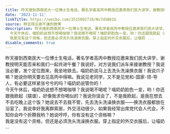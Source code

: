 ```yaml
---
title: 昨天接到西南民大一位博士生电话，著名学者高丙中教授应邀来我们民大讲学，谢教授明天能否来和我们一起共进午餐？我说好。对方说我们派车来接谢教授？我说没必要...
date: '2023-11-11'
linkTitle: https://weibo.com/3515092710/Ns7dSB61G
source: 种豆得瓜谢不谦的微博
description: 昨天接到西南民大一位博士生电话，著名学者高丙中教授应邀来我们民大讲学，谢教授明天能否来和我们一起共进午餐？我说好。对方说我们派车来接谢教授？我说没必要，发个定位图来，我坐地铁去。喵奶奶说马上去洗头洗澡换衣服！我说爪子嘛？她说你明天要去见高丙中得嘛。我说见老同学，又不是见党和-国家-领-导人，有必要这样紧张兮兮的吗？喵奶奶说管你的！<br>
  今天午休后，喵奶奶说想不想喝咖啡？我说喝不喝呢？喵奶奶脸色一变，哟！你还跟我欧起（摆谱），好像我求你喝似的？我说你误会了，不是我欧起，是我在想去不去吃晚上这个饭？她说去不去我不管，先去洗头洗澡换衣服——换洗衣服都放在浴室了。我说幸好我离群索居，外交活动很少，如果我经常出席党代会人代会，不知你会咋个折腾我哟？她说哼哼，你有没有这个资格嘛？<br>
  我是没有这个资格，但还是必须洗头洗澡换衣服。穿上指定的外交衣服后，让喵奶 ...
disable_comments: true
---
```

昨天接到西南民大一位博士生电话，著名学者高丙中教授应邀来我们民大讲学，谢教授明天能否来和我们一起共进午餐？我说好。对方说我们派车来接谢教授？我说没必要，发个定位图来，我坐地铁去。喵奶奶说马上去洗头洗澡换衣服！我说爪子嘛？她说你明天要去见高丙中得嘛。我说见老同学，又不是见党和-国家-领-导人，有必要这样紧张兮兮的吗？喵奶奶说管你的！<br> 今天午休后，喵奶奶说想不想喝咖啡？我说喝不喝呢？喵奶奶脸色一变，哟！你还跟我欧起（摆谱），好像我求你喝似的？我说你误会了，不是我欧起，是我在想去不去吃晚上这个饭？她说去不去我不管，先去洗头洗澡换衣服——换洗衣服都放在浴室了。我说幸好我离群索居，外交活动很少，如果我经常出席党代会人代会，不知你会咋个折腾我哟？她说哼哼，你有没有这个资格嘛？<br> 我是没有这个资格，但还是必须洗头洗澡换衣服。穿上指定的外交衣服后，让喵奶 ...